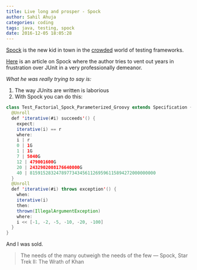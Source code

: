 ```yaml
---
title: Live long and prosper - Spock
author: Sahil Ahuja
categories: coding
tags: java, testing, spock
date: 2016-12-05 18:05:28
---
```

[Spock](http://spockframework.org/) is the new kid in town in the [crowded](https://en.wikipedia.org/wiki/Unit_testing) world of testing frameworks.

[Here](https://accu.org/index.php/journals/2203) is an article on Spock where the author tries to vent out years in frustration over JUnit in a very professionally demeanor.

_What he was really trying to say is:_
<!-- more -->
1. The way JUnits are written is laborious
1. With Spock you can do this: 
```Java
class Test_Factorial_Spock_Parameterized_Groovy extends Specification {
  @Unroll
  def 'iterative(#i) succeeds'() {
    expect:
    iterative(i) == r
    where:
    i | r
    0 | 1G
    1 | 1G
    7 | 5040G
    12 | 479001600G
    20 | 2432902008176640000G
    40 | 815915283247897734345611269596115894272000000000
  }
  @Unroll
  def 'iterative(#i) throws exception'() {
    when:
    iterative(i)
    then:
    thrown(IllegalArgumentException)
    where:
    i << [-1, -2, -5, -10, -20, -100]
  }
}
```

And I was sold.

> The needs of the many outweigh the needs of the few ― Spock, Star Trek II: The Wrath of Khan
